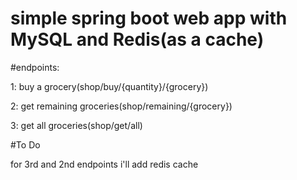 # simple spring boot web app with MySQL and Redis(as a cache)

#endpoints:

1: buy a grocery(shop/buy/{quantity}/{grocery})

2: get remaining groceries(shop/remaining/{grocery})

3: get all groceries(shop/get/all)

#To Do

for 3rd and 2nd endpoints i'll add redis cache

